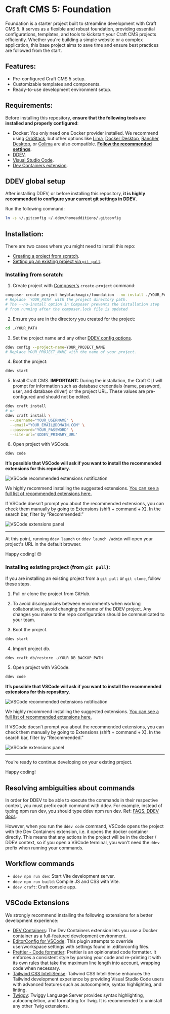 # Craft CMS 5: Foundation

Foundation is a starter project built to streamline development with Craft CMS 5. It serves as a flexible and robust foundation, providing essential configurations, templates, and tools to kickstart your Craft CMS projects efficiently. Whether you're building a simple website or a complex application, this base project aims to save time and ensure best practices are followed from the start.

## Features:

- Pre-configured Craft CMS 5 setup.
- Customizable templates and components.
- Ready-to-use development environment setup.

## Requirements:

Before installing this repository, **ensure that the following tools are installed and properly configured**:

- Docker: You only need one Docker provider installed. We recommend using [OrbStack](https://orbstack.dev/), but other options like [Lima](https://github.com/lima-vm/lima), [Docker Desktop](https://www.docker.com/products/docker-desktop/), [Rancher Desktop](https://rancherdesktop.io/), or [Colima](https://github.com/abiosoft/colima) are also compatible. **[Follow the recommended settings](https://ddev.readthedocs.io/en/stable/users/install/docker-installation/#macos)**.
- [DDEV](https://ddev.readthedocs.io/en/stable/users/install/ddev-installation/#macos).
- [Visual Studio Code](https://code.visualstudio.com/).
- [Dev Containers extension](https://marketplace.visualstudio.com/items?itemName=ms-vscode-remote.remote-containers).

## DDEV global setup

After installing DDEV, or before installing this repository, **it is highly recommended to configure your current git settings in DDEV**.

Run the following command:

```bash
ln -s ~/.gitconfig ~/.ddev/homeadditions/.gitconfig
```

## Installation:

There are two cases where you might need to install this repo:

- [Creating a project from scratch](#installing-from-scratch).
- [Setting up an existing project via `git pull`](#installing-existing-project-from-git-pull).

### Installing from scratch:

1. Create project with [Composer's](https://getcomposer.org/) `create-project` command:

```bash
composer create-project heyblackmagic/foundation --no-install ./YOUR_PATH && cd YOUR_PATH
# Replace `YOUR_PATH` with the project directory path.
# The --no-install option in Composer prevents the installation step
# from running after the composer.lock file is updated
```
2. Ensure you are in the directory you created for the project:

```bash
cd ./YOUR_PATH
```

3. Set the project name and any other [DDEV config options](https://ddev.readthedocs.io/en/stable/users/configuration/config/).

```bash
ddev config --project-name=YOUR_PROJECT_NAME
# Replace YOUR_PROJECT_NAME with the name of your project.
```

4. Boot the project:

```bash
ddev start
```

5. Install Craft CMS. **IMPORTANT:** During the installation, the Craft CLI will prompt for information such as database credentials (name, password, user, and database driver) or the project URL. These values are pre-configured and should not be edited.

```bash
ddev craft install
# or
ddev craft install \
  --username="YOUR_USERNAME" \
  --email="YOUR_EMAIL@DOMAIN.COM" \
  --password="YOUR_PASSWORD" \
  --site-url='$DDEV_PRIMARY_URL'
```

6. Open project with VSCode.

```bash
ddev code
```

**It’s possible that VSCode will ask if you want to install the recommended extensions for this repository.**

![VSCode recommended extensions notification](/.vscode/vscode-recommended-prompt.png)

We highly recommend installing the suggested extensions. [You can see a full list of recommended extensions here.](#vscode-extensions)

If VSCode doesn’t prompt you about the recommended extensions, you can check them manually by going to Extensions (shift + command + X). In the search bar, filter by “Recommended.”

![VSCode extensions panel](/.vscode/vscode-filter-recommended.png)

____

At this point, running `ddev launch` or `ddev launch /admin` will open your project's URL in the default browser.

Happy coding! 😊

### Installing existing project (from `git pull`):

If you are installing an existing project from a `git pull` or `git clone`, follow these steps.

1. Pull or clone the project from GitHub.

2. To avoid discrepancies between environments when working collaboratively, avoid changing the name of the DDEV project. Any changes you make to the repo configuration should be communicated to your team.

3. Boot the project.

```bash
ddev start
```

4. Import project db.

```bash
ddev craft db/restore ./YOUR_DB_BACKUP_PATH
```

5. Open project with VSCode.

```bash
ddev code
```

**It’s possible that VSCode will ask if you want to install the recommended extensions for this repository.**

![VSCode recommended extensions notification](/.vscode/vscode-recommended-prompt.png)

We highly recommend installing the suggested extensions. [You can see a full list of recommended extensions here.](#vscode-extensions)

If VSCode doesn’t prompt you about the recommended extensions, you can check them manually by going to Extensions (shift + command + X). In the search bar, filter by “Recommended.”

![VSCode extensions panel](/.vscode/vscode-filter-recommended.png)

____

You’re ready to continue developing on your existing project.

Happy coding!

## Resolving ambiguities about commands

In order for DDEV to be able to execute the commands in their respective context, you must prefix each command with ddev. For example, instead of typing npm run dev, you should type ddev npm run dev.
Ref: [FAQS, DDEV docs](https://ddev.readthedocs.io/en/stable/users/usage/faq/#why-do-i-have-to-type-ddev-in-front-of-so-many-commands).

However, when you run the `ddev code` command, VSCode opens the project with the Dev Containers extension, i.e. it opens the docker container directly. This means that any actions in the project will be in the docker / DDEV context, so if you open a VSCode terminal, you won't need the `ddev` prefix when running your commands.

## Workflow commands

- `ddev npm run dev`: Start Vite development server.
- `ddev npm run build`: Compile JS and CSS with Vite.
- `ddev craft`: Craft console app.

## VSCode Extensions

We strongly recommend installing the following extensions for a better development experience:

- [DEV Containers](https://marketplace.visualstudio.com/items?itemName=ms-vscode-remote.remote-containers): The Dev Containers extension lets you use a Docker container as a full-featured development environment.
- [EditorConfig for VSCode](https://marketplace.visualstudio.com/items?itemName=EditorConfig.EditorConfig): This plugin attempts to override user/workspace settings with settings found in .editorconfig files.
- [Prettier - Code formatter](https://marketplace.visualstudio.com/items?itemName=esbenp.prettier-vscode): Prettier is an opinionated code formatter. It enforces a consistent style by parsing your code and re-printing it with its own rules that take the maximum line length into account, wrapping code when necessary.
- [Tailwind CSS IntelliSense](https://marketplace.visualstudio.com/items?itemName=bradlc.vscode-tailwindcss): Tailwind CSS IntelliSense enhances the Tailwind development experience by providing Visual Studio Code users with advanced features such as autocomplete, syntax highlighting, and linting.
- [Twiggy](https://marketplace.visualstudio.com/items?itemName=moetelo.twiggy): Twiggy Language Server provides syntax highlighting, autocompletion, and formatting for Twig. It is recommended to uninstall any other Twig extensions.
